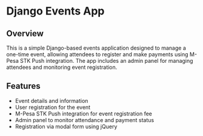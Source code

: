 # Django Events App

## Overview

This is a simple Django-based events application designed to manage a one-time event, allowing attendees to register and make payments using M-Pesa STK Push integration. The app includes an admin panel for managing attendees and monitoring event registration.

## Features

- Event details and information
- User registration for the event
- M-Pesa STK Push integration for event registration fee
- Admin panel to monitor attendance and payment status
- Registration via modal form using jQuery

